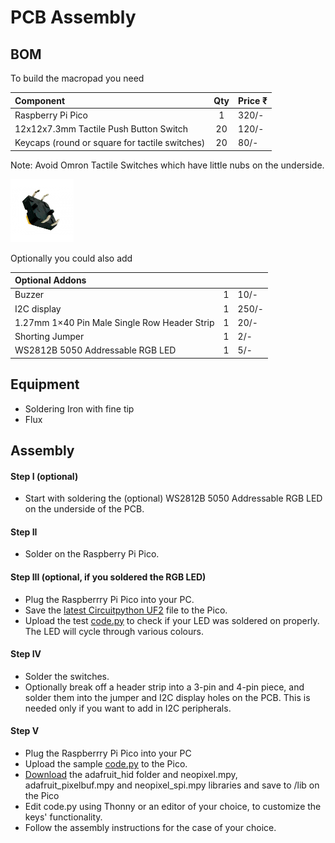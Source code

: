 # PCB Assembly

## BOM

To build the macropad you need 

| **Component** | **Qty** | **Price ₹** |
| :-------- |:---:|:---------|
| Raspberry Pi Pico | 1 | 320/- |
| 12x12x7.3mm Tactile Push Button Switch | 20 | 120/- |
| Keycaps (round or square for tactile switches) | 20 | 80/- |

Note: Avoid Omron Tactile Switches which have little nubs on the underside.

<img src="omron-12x12x7.3mm-tactile-push-button-switch-2-800x800.jpeg" width=20% height=20%>

Optionally you could also add

| **Optional Addons** | | |
| :-------- |:---:|:---------|
| Buzzer | 1 | 10/- |
| I2C display | 1 | 250/- |
| 1.27mm 1×40 Pin Male Single Row Header Strip | 1 | 20/- |
| Shorting Jumper | 1 | 2/- |
| WS2812B 5050 Addressable RGB LED | 1 | 5/- |

## Equipment

- Soldering Iron with fine tip
- Flux

## Assembly

#### Step I (optional)
- Start with soldering the (optional) WS2812B 5050 Addressable RGB LED on the underside of the PCB. 

#### Step II
- Solder on the Raspberry Pi Pico.

#### Step III (optional, if you soldered the RGB LED) 

- Plug the Raspberrry Pi Pico into your PC.
- Save the [latest Circuitpython UF2](https://circuitpython.org/board/raspberry_pi_pico/) file to the Pico.
- Upload the test [code.py](../firmware/circuitpython/rgb-led-test) to check if your LED was soldered on properly. The LED will cycle through various colours.

#### Step IV

- Solder the switches.
- Optionally break off a header strip into a 3-pin and 4-pin piece, and solder them into the jumper and I2C display holes on the PCB. This is needed only if you want to add in I2C peripherals. 

#### Step V

- Plug the Raspberrry Pi Pico into your PC
- Upload the sample [code.py](../firmware/circuitpython/sample) to the Pico. 
- [Download](https://circuitpython.org/libraries) the adafruit_hid folder and neopixel.mpy, adafruit_pixelbuf.mpy and neopixel_spi.mpy libraries and save to /lib on the Pico
- Edit code.py using Thonny or an editor of your choice, to customize the keys' functionality.
- Follow the assembly instructions for the case of your choice.
